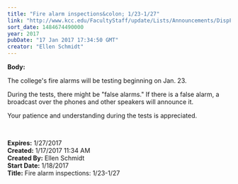 ```yaml
---
title: "Fire alarm inspections&colon; 1/23-1/27"
link: "http://www.kcc.edu/FacultyStaff/update/Lists/Announcements/DispForm.aspx?ID=2369"
sort_date: 1484674490000
year: 2017
pubDate: "17 Jan 2017 17:34:50 GMT"
creator: "Ellen Schmidt"
---
```


<div><b>Body:</b> <div class="ExternalClassBB18142ADE314A34A19B608A8F420A3E"><p>​The college's fire alarms will be testing beginning on Jan. 23. </p>
<p>During the tests, there might be &quot;false alarms.&quot; If there is a false alarm, a broadcast over the phones and other speakers will announce it.</p>
<p>Your patience and understanding during the tests is appreciated.</p>
<p> </p></div></div>
<div><b>Expires:</b> 1/27/2017</div>
<div><b>Created:</b> 1/17/2017 11:34 AM</div>
<div><b>Created By:</b> Ellen Schmidt</div>
<div><b>Start Date:</b> 1/18/2017</div>
<div><b>Title:</b> Fire alarm inspections: 1/23-1/27</div>
